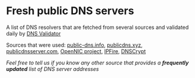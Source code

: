 # Fresh public DNS servers

A list of DNS resolvers that are fetched from several sources and validated daily by [DNS Validator](https://github.com/vortexau/dnsvalidator)

Sources that were used: [public-dns.info](https://public-dns.info), [publicdns.xyz](https://publicdns.xyz), [publicdnsserver.com](https://publicdnsserver.com), [OpenNIC project](https://servers.opennic.org), [IPFire](https://wiki.ipfire.org/dns/public-servers), [DNSCrypt](https://dnscrypt.info)

*Feel free to tell us if you know any other source that provides a **frequently updated** list of DNS server addresses*

